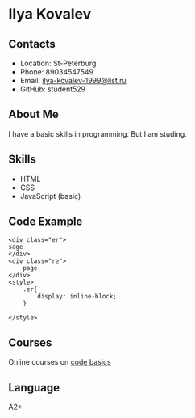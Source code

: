 # Ilya Kovalev
## Contacts
* Location: St-Peterburg
* Phone: 89034547549
* Email: ilya-kovalev-1999@list.ru
* GitHub: student529
## About Me
I have a basic skills in programming. But I am studing. 
## Skills
* HTML
* CSS
* JavaScript (basic)
## Code Example 
```
<div class="er">
sage
</div>
<div class="re">
    page
</div>
<style>
    .er{
        display: inline-block;
    }
    
</style>
```
## Courses
Online courses on [code basics](https://ru.code-basics.com/ "courses")
## Language
A2+
